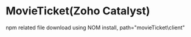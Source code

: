 # MovieTicket(Zoho Catalyst)
npm related file download using NOM install, path="movieTicket\client"
